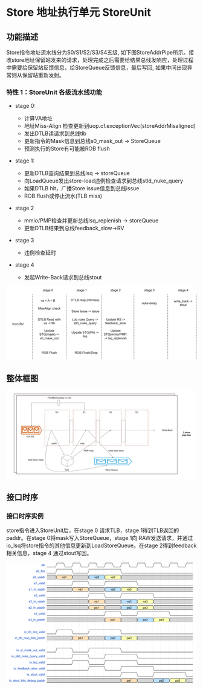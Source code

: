 # Store 地址执行单元 StoreUnit

## 功能描述

Store指令地址流水线分为S0/S1/S2/S3/S4五级, 如下图StoreAddrPipe所示。接收store地址保留站发来的请求，处理完成之后需要给结果总线发响应，处理过程中需要给保留站反馈信息，给StoreQueue反馈信息，最后写回, 如果中间出现异常则从保留站重新发射。

### 特性 1：StoreUnit 各级流水线功能

* stage 0:
    * 计算VA地址
    * 地址Miss-Align 检查更新到uop.cf.exceptionVec(storeAddrMisaligned)
    * 发出DTLB读请求到总线tlb
    * 更新指令的Mask信息到总线s0_mask_out -> StoreQueue
    * 预测执行的Store有可能被ROB flush

* stage 1:
    * 更新DTLB查询结果到总线lsq -> storeQueue
    * 向LoadQueue发出store-load违例检查请求到总线stld_nuke_query
    * 如果DTLB hit，广播Store issue信息到总线issue
    * ROB flush或停止流水(TLB miss)

* stage 2
    * mmio/PMP检查并更新总线lsq_replenish -> storeQueue
    * 更新DTLB结果到总线feedback_slow->RV

* stage 3
    * 违例检查延时

* stage 4
    * 发起Write-Back请求到总线stout

![StoreUnit流水线功能图](./figure/StoreUnit-pipeline.svg)

## 整体框图
<!-- 请使用 svg -->

![StoreUnit整体框图](./figure/StoreUnit.svg)

## 接口时序

### 接口时序实例

store指令进入StoreUnit后，在stage 0 请求TLB，stage 1得到TLB返回的paddr。在stage 0将mask写入StoreQueue，stage 1向 RAW发送请求，并通过io_lsq将store指令的其他信息更新到LoadStoreQueue。在stage 2得到feedback相关信息，stage 4 通过stout写回。

![StoreUnit接口时序](./figure/StoreUnit-timing.svg)